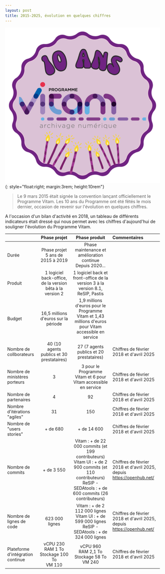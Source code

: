 ```yaml
---
layout: post
title: 2015-2025, évolution en quelques chiffres
---
```


![Logos](/public/images/sticker_10ans_Vitam.png){: style="float:right; margin:3rem; height:10rem"}
> Le 9 mars 2015 était signée la convention lançant officiellement le Programme Vitam. Les 10 ans du Programme ont été fêtés le mois dernier, occasion de revenir sur l'évolution en quelques chiffres.

A l'occasion d'un bilan d'activité en 2018, un tableau de différents indicateurs était dressé qui nous permet avec les chiffres d'aujourd'hui de souligner l'évolution du Programme Vitam.

||Phase projet|Phase produit|Commentaires|
|:----|:----:|:---:|:---|
|Durée|Phase projet<br>5 ans de 2015 à 2019|Phase maintenance et amélioration continue<br>Depuis 2020...||
|Produit|1 logiciel back-office, de la version bêta à la version 2|1 logiciel back et front-office de la version 3 à la version 8.1, ReSIP, Pastis||
|Budget|16,5 millions d'euros sur la période|1,9 millions d'euros pour le Programme Vitam et 1,43 millions d'euros pour Vitam accessible en service||
|Nombre de collborateurs|40 (10 agents publics et 30 prestataires)|27 (7 agents publics et 20 prestataires)|Chiffres de février 2018 et d'avril 2025|
|Nombre de ministères porteurs|3|3 pour le Programme Vitam et 6 pour Vitam accessible en service|Chiffres de février 2018 et d'avril 2025|
|Nombre de partenaires|4|92|Chiffres de février 2018 et d'avril 2025|
|Nombre d'itérations "agiles"|31|150|Chiffres de février 2018 et d'avril 2025|
|Nombre de "users stories"|+ de 680|+ de 14 600|Chiffres de février 2018 et d'avril 2025|
|Nombre de commits|+ de 3 550|Vitam : + de 22 000 commits (et 199 contributeurs)<br>Vitam UI : + de 2 900 commits (et 110 contributeurs)<br> ReSIP - SEDAtools : + de 600 commits (26 contributeurs)|Chiffres de février 2018 et d'avril 2025, depuis https://openhub.net/|
|Nombre de lignes de code|623 000 lignes|Vitam : + de 2 112 000 lignes<br>Vitam UI : + de 599 000 lignes<br> ReSIP - SEDAtools : + de 324 000 lignes|Chiffres de février 2018 et d'avril 2025, depuis https://openhub.net/|
|Plateforme d'intégration continue|vCPU 230<br>RAM 1 To<br>Stockage 100 To<br>VM 110|vCPU 960<br>RAM 2,1 To<br>Stockage 58 To<br>VM 240|Chiffres de février 2018 et d'avril 2025|